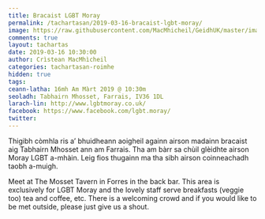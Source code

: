 ```yaml
---
title: Bracaist LGBT Moray
permalink: /tachartasan/2019-03-16-bracaist-lgbt-moray/
image: https://raw.githubusercontent.com/MacMhicheil/GeidhUK/master/images/2019-03-16-bracaist-lgbt-moray.jpg
comments: true
layout: tachartas
date: 2019-03-16 10:30:00
author: Crìstean MacMhìcheil
categories: tachartasan-roimhe
hidden: true
tags:
ceann-latha: 16mh Am Màrt 2019 @ 10:30m
seoladh: Tabhairn Mhosset, Farrais, IV36 1DL
larach-lin: http://www.lgbtmoray.co.uk/
facebook: https://www.facebook.com/lgbt.moray/
twitter:
---
```


Thigibh còmhla ris a’ bhuidheann aoigheil againn airson madainn bracaist aig Tabhairn Mhosset ann am Farrais. Tha am bàrr sa chùil glèidhte airson Moray LGBT a-mhàin. Leig fios thugainn ma tha sibh airson coinneachadh taobh a-muigh.

Meet at The Mosset Tavern in Forres in the back bar. This area is exclusively for LGBT Moray and the lovely staff serve breakfasts (veggie too) tea and coffee, etc. There is a welcoming crowd and if you would like to be met outside, please just give us a shout.

<!--more-->
